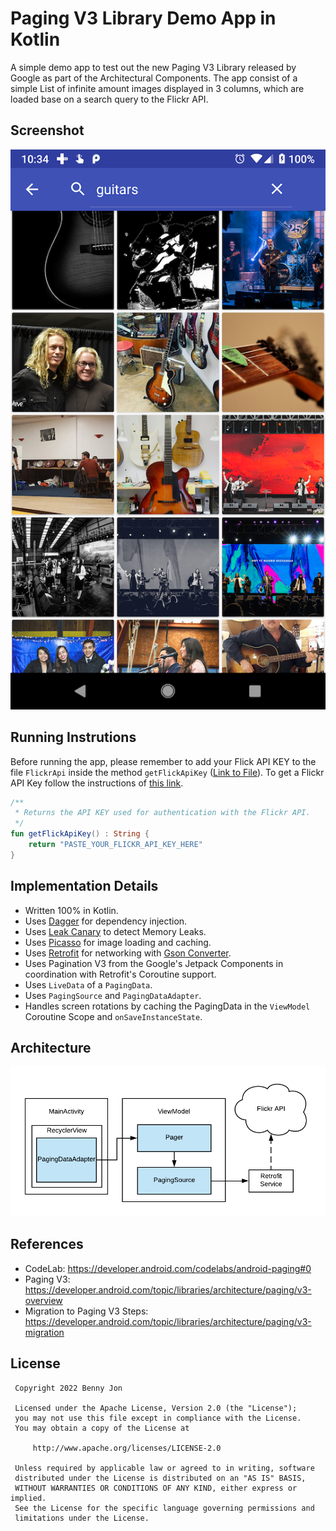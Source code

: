 # Paging V3 Library Demo App in Kotlin

A simple demo app to test out the new Paging V3 Library released by Google as part of the Architectural Components. 
The app consist of a simple List of infinite amount images displayed in 3 columns, which are loaded base on a search query to the Flickr API.

## Screenshot

<p align="center">
<img src="https://github.com/benny-jon/searchi/blob/master/demo_app_home.png"/>
</p>

## Running Instrutions

Before running the app, please remember to add your Flick API KEY to the file `FlickrApi` inside the method `getFlickApiKey` ([Link to File](https://github.com/benny-jon/searchi/blob/master/app/src/main/java/com/bennyjon/searchi/network/FlickrApi.kt)). To get a Flickr API Key follow the instructions of [this link](https://www.flickr.com/services/apps/create/).
```kotlin
/**
 * Returns the API KEY used for authentication with the Flickr API.
 */
fun getFlickApiKey() : String {
    return "PASTE_YOUR_FLICKR_API_KEY_HERE"
}

```

## Implementation Details

* Written 100% in Kotlin.
* Uses [Dagger](https://github.com/google/dagger) for dependency injection.
* Uses [Leak Canary](https://square.github.io/leakcanary/) to detect Memory Leaks.
* Uses [Picasso](https://github.com/square/picasso) for image loading and caching.
* Uses [Retrofit](https://github.com/square/retrofit) for networking with [Gson Converter](https://github.com/square/retrofit/tree/master/retrofit-converters/gson).
* Uses Pagination V3 from the Google's Jetpack Components in coordination with Retrofit's Coroutine support.
* Uses `LiveData` of a `PagingData`.
* Uses `PagingSource` and `PagingDataAdapter`.
* Handles screen rotations by caching the PagingData in the `ViewModel` Coroutine Scope and `onSaveInstanceState`.

## Architecture

<p align="center">
<img src="https://github.com/benny-jon/searchi/blob/master/Searchi_Architecture.png"/>
</p>

## References

* CodeLab: https://developer.android.com/codelabs/android-paging#0
* Paging V3: https://developer.android.com/topic/libraries/architecture/paging/v3-overview
* Migration to Paging V3 Steps: https://developer.android.com/topic/libraries/architecture/paging/v3-migration

## License

     Copyright 2022 Benny Jon

     Licensed under the Apache License, Version 2.0 (the "License");
     you may not use this file except in compliance with the License.
     You may obtain a copy of the License at

         http://www.apache.org/licenses/LICENSE-2.0

     Unless required by applicable law or agreed to in writing, software
     distributed under the License is distributed on an "AS IS" BASIS,
     WITHOUT WARRANTIES OR CONDITIONS OF ANY KIND, either express or implied.
     See the License for the specific language governing permissions and
     limitations under the License.
